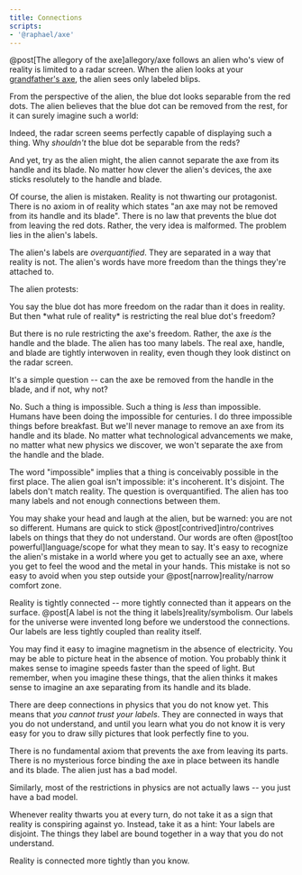 ```yaml
---
title: Connections
scripts:
- '@raphael/axe'
---
```

@post[The allegory of the axe]allegory/axe follows an alien who's view of reality is limited to a radar screen. When the alien looks at your [grandfather's axe](http://en.wikipedia.org/wiki/Ship_of_Theseus), the alien sees only labeled blips.

<div class="axe"></div>

From the perspective of the alien, the blue dot looks separable from the red dots. The alien believes that the blue dot can be removed from the rest, for it can surely imagine such a world:

<div class="axe" data-axe="[-3, -1]" data-center="[0.5, 2]" data-angle="0.24"></div>

Indeed, the radar screen seems perfectly capable of displaying such a thing. Why *shouldn't* the blue dot be separable from the reds?

And yet, try as the alien might, the alien cannot separate the axe from its handle and its blade. No matter how clever the alien's devices, the axe sticks resolutely to the handle and blade.

Of course, the alien is mistaken. Reality is not thwarting our protagonist. There is no axiom in of reality which states "an axe may not be removed from its handle and its blade". There is no law that prevents the blue dot from leaving the red dots. Rather, the very idea is malformed. The problem lies in the alien's labels.

The alien's labels are *overquantified*. They are separated in a way that reality is not. The alien's words have more freedom than the things they're attached to.

The alien protests:

<div class="define" markdown="block">
You say the blue dot has more freedom on the radar than it does in reality. But then *what rule of reality* is restricting the real blue dot's freedom?
</div>

But there is no rule restricting the axe's freedom. Rather, the axe *is* the handle and the blade. The alien has too many labels. The real axe, handle, and blade are tightly interwoven in reality, even though they look distinct on the radar screen.

<div class="define" markdown="block">
It's a simple question -- can the axe be removed from the handle in the blade, and if not, why not?
</div>

No. Such a thing is impossible. Such a thing is *less* than impossible. Humans have been doing the impossible for centuries. I do three impossible things before breakfast. But we'll never manage to remove an axe from its handle and its blade. No matter what technological advancements we make, no matter what new physics we discover, we won't separate the axe from the handle and the blade.

The word "impossible" implies that a thing is conceivably possible in the first place. The alien goal isn't impossible: it's incoherent. It's disjoint. The labels don't match reality. The question is overquantified. The alien has too many labels and not enough connections between them.

You may shake your head and laugh at the alien, but be warned: you are not so different. Humans are quick to stick @post[contrived]intro/contrives labels on things that they do not understand. Our words are often @post[too powerful]language/scope for what they mean to say. It's easy to recognize the alien's mistake in a world where you get to actually see an axe, where you get to feel the wood and the metal in your hands. This mistake is not so easy to avoid when you step outside your @post[narrow]reality/narrow comfort zone.

Reality is tightly connected -- more tightly connected than it appears on the surface. @post[A label is not the thing it labels]reality/symbolism. Our labels for the universe were invented long before we understood the connections. Our labels are less tightly coupled than reality itself.

You may find it easy to imagine magnetism in the absence of electricity. You may be able to picture heat in the absence of motion. You probably think it makes sense to imagine speeds faster than the speed of light. But remember, when you imagine these things, that the alien thinks it makes sense to imagine an axe separating from its handle and its blade.

<div class="axe" data-axe="[-3, -1]" data-center="[0.5, 2]" data-angle="0.24"></div>

There are deep connections in physics that you do not know yet. This means that *you cannot trust your labels*. They are connected in ways that you do not understand, and until you learn what you do not know it is very easy for you to draw silly pictures that look perfectly fine to you.

There is no fundamental axiom that prevents the axe from leaving its parts. There is no mysterious force binding the axe in place between its handle and its blade. The alien just has a bad model.

Similarly, most of the restrictions in physics are not actually laws -- you just have a bad model.

Whenever reality thwarts you at every turn, do not take it as a sign that reality is conspiring against yo. Instead, take it as a hint: Your labels are disjoint. The things they label are bound together in a way that you do not understand.

Reality is connected more tightly than you know.
